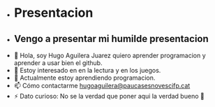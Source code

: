 - # Presentacion
- ## Vengo a presentar mi humilde presentacion 
- 👋 Hola, soy Hugo Aguilera Juarez quiero aprender programacion y aprender a usar bien el github.  
- 👀 Estoy interesado en en la lectura y en los juegos.
- 🌱 Actualmente estoy aprendiendo programacion.
- 📫 Cómo contactarme hugoaguilera@paucasesnovescifp.cat
- ⚡ Dato curioso: No se la verdad que poner aqui la verdad bueno 🗿


<!---
HugoAguileraJuarez/HugoAguileraJuarez is a ✨ special ✨ repository because its `README.md` (this file) appears on your GitHub profile.
You can click the Preview link to take a look at your changes.
--->
